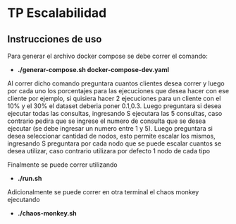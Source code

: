 # TP Escalabilidad

## Instrucciones de uso

Para generar el archivo docker compose se debe correr el comando: 
* **./generar-compose.sh docker-compose-dev.yaml**

Al correr dicho comando preguntara cuantos clientes desea correr y luego por cada uno los porcentajes para las ejecuciones que desea hacer con ese cliente por ejemplo, si quisiera hacer 2 ejecuciones para un cliente con el 10% y el 30% el dataset deberia poner 0.1,0.3. Luego preguntara si desea ejecutar todas las consultas, ingresando S ejecutara las 5 consultas, caso contrario pedira que se ingrese el numero de consulta que se desea ejecutar (se debe ingresar un numero entre 1 y 5). Luego preguntara si desea seleccionar cantidad de nodos, esto permite escalar los mismos, ingresando S preguntara por cada nodo que se puede escalar cuantos se desea utilizar, caso contrario utilizara por defecto 1 nodo de cada tipo

Finalmente se puede correr utilizando 

* **./run.sh**


Adicionalmente se puede correr en otra terminal el chaos monkey ejecutando

* **./chaos-monkey.sh**